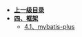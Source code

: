 * **[上一级目录](zh-cn/README.md)**
* **[四、框架](zh-cn/framework/README.md)** 
	* [4.1、mybatis-plus](zh-cn/framework/mybatis-plus/README.md)